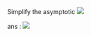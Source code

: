 Simplify the asymptotic <img src="https://render.githubusercontent.com/render/math?math=O\Big(\frac{n\cdot (n-1)}{2} + \frac{m \cdot n}{2}\Big)">

ans : <img src="https://render.githubusercontent.com/render/math?math=O(n^{2}+n\cdot m)">
